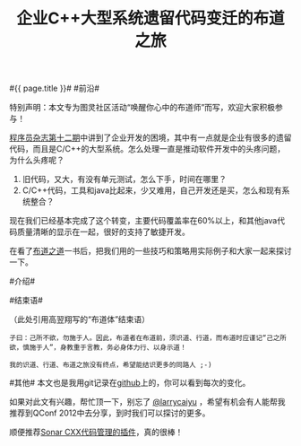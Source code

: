 ﻿---
layout: post
title: 企业C++大型系统遗留代码变迁的布道之旅
---
#{{ page.title }}#
#前沿#

特别声明：本文专为图灵社区活动“唤醒你心中的布道师”而写，欢迎大家积极参与！

[程序员杂志第十二期](http://www.programmer.com.cn/9072/)中讲到了企业开发的困境，其中有一点就是企业有很多的遗留代码，而且是C/C++的大型系统。怎么处理一直是推动软件开发中的头疼问题，为什么头疼呢？

 1. 旧代码，又大，有没有单元测试，怎么下手，时间在哪里？
 2. C/C++代码，工具和java比起来，少又难用，自己开发还是买，怎么和现有系统整合？

现在我们已经基本完成了这个转变，主要代码覆盖率在60%以上，和其他java代码质量清晰的显示在一起，很好的支持了敏捷开发。

在看了[布道之道](http://www.ituring.com.cn/book/736)一书后，把我们用的一些技巧和策略用实际例子和大家一起来探讨一下。

#介绍#

#结束语#

（此处引用高翌翔写的“布道体”结束语）

    子曰：己所不欲，勿施于人。因此，布道者在布道前，须识道、行道，而布道时应谨记“己之所欲，慎施于人”，身教重于言教，务必身体力行、以身示道！

    我的识道、行道、布道之旅没有终点，希望能结识更多的同路人 ;-)

#其他#
本文也是我用git记录在[github](https://github.com/larrycai/larrycai.github.com)上的，你可以看到每次的变化。

如果对此文有兴趣，帮忙顶一下，别忘了 [@larrycaiyu](http://weibo.com/larrycaiyu) ，希望有机会有人能帮我推荐到QConf 2012中去分享，到时我们可以探讨的更多。

顺便推荐[Sonar CXX代码管理的插件](http://docs.codehaus.org/display/SONAR/CXX+Plugin)，真的很棒！